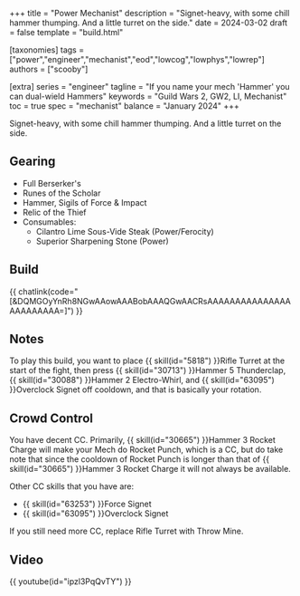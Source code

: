 +++
title = "Power Mechanist"
description = "Signet-heavy, with some chill hammer thumping. And a little turret on the side."
date = 2024-03-02
draft = false
template = "build.html"

[taxonomies]
tags = ["power","engineer","mechanist","eod","lowcog","lowphys","lowrep"]
authors = ["scooby"]

[extra]
series = "engineer"
tagline = "If you name your mech 'Hammer' you can dual-wield Hammers"
keywords = "Guild Wars 2, GW2, LI, Mechanist"
toc = true
spec = "mechanist"
balance = "January 2024"
+++

Signet-heavy, with some chill hammer thumping. And a little turret on the side.

## Gearing

- Full Berserker's
- Runes of the Scholar
- Hammer, Sigils of Force & Impact
- Relic of the Thief
- Consumables:
  - Cilantro Lime Sous-Vide Steak (Power/Ferocity)
  - Superior Sharpening Stone (Power)

## Build

{{ chatlink(code="[&DQMGOyYnRh8NGwAAowAAABobAAAQGwAACRsAAAAAAAAAAAAAAAAAAAAAAAA=]") }}

## Notes

To play this build, you want to place
{{ skill(id="5818") }}Rifle Turret
at the start of the fight, then press
{{ skill(id="30713") }}Hammer 5 Thunderclap, 
{{ skill(id="30088") }}Hammer 2 Electro-Whirl, and
{{ skill(id="63095") }}Overclock Signet
off cooldown, and that is basically your rotation.

## Crowd Control

You have decent CC. Primarily, {{ skill(id="30665") }}Hammer 3 Rocket Charge
will make your Mech do Rocket Punch, which is a CC, but do take note that since the cooldown of Rocket Punch is longer than that of
{{ skill(id="30665") }}Hammer 3 Rocket Charge
it will not always be available.

Other CC skills that you have are:
- {{ skill(id="63253") }}Force Signet
- {{ skill(id="63095") }}Overclock Signet

If you still need more CC, replace 
<span data-aw2-skill="5818"/>Rifle Turret with
<span data-aw2-skill="6161"/>Throw Mine.

## Video

{{ youtube(id="ipzl3PqQvTY") }}

